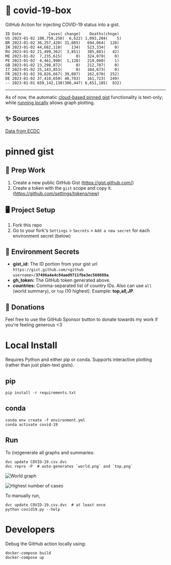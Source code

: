 # 🏥 covid-19-box

GitHub Action for injecting COVID-19 status into a gist.

```
ID Date            Cases( change)    Deaths(chnge)
US 2023-01-02 100,759,250(  6,622) 1,093,204(    5)
BR 2023-01-02 36,257,420( 31,085)   694,064(  128)
IN 2023-01-02 44,682,118(    134)   523,334(    0)
RU 2023-01-02 21,499,362(  3,851)   385,881(   42)
ME 2023-01-02  7,235,615(      0)   324,079(    0)
PE 2023-01-02  4,461,990(  1,128)   219,060(    1)
GB 2023-01-02 23,298,872(      0)   212,787(    0)
IT 2023-01-02 25,143,853(      0)   184,673(    0)
FR 2023-01-02 39,826,667( 39,087)   162,670(  252)
DE 2023-01-02 37,410,650( 40,783)   161,723(  249)
-- 2023-01-01 659,142,138(306,447) 6,651,185(  832)
```

---

As of now, the automatic [cloud-based pinned gist](#pinned-gist) functionality is text-only;
while [running locally](#local-install) allows graph plotting.

## ✨ Sources

[Data from ECDC](https://www.ecdc.europa.eu/en/publications-data/download-todays-data-geographic-distribution-covid-19-cases-worldwide)

# pinned gist

## 🎒 Prep Work
1. Create a new public GitHub Gist (https://gist.github.com/)
1. Create a token with the `gist` scope and copy it. (https://github.com/settings/tokens/new)

## 🖥 Project Setup
1. Fork this repo
1. Go to your fork's `Settings` > `Secrets` > `Add a new secret` for each environment secret (below)

## 🤫 Environment Secrets
- **gist_id:** The ID portion from your gist url `https://gist.github.com/<github username>/`**`37496a4e4c84aed9711fbe3ec560888a`**.
- **gh_token:** The GitHub token generated above.
- **countries:** Comma-separated list of country IDs. Also can use `all` (world summary), or `top` (10 highest). Example: **top,all,JP**.

## 💸 Donations

Feel free to use the GitHub Sponsor button to donate towards my work if you're feeling generous <3

# Local Install

Requires Python and either pip or conda. Supports interactive plotting (rather than just plain-text gists).

## pip

```
pip install -r requirements.txt
```

## conda

```
conda env create -f environment.yml
conda activate covid-19
```

## Run

To (re)generate all graphs and summaries:

```
dvc update COVID-19.csv.dvc
dvc repro -P  # auto-generates `world.png` and `top.png`
```

![World graph](world.png)

![Highest number of cases](top.png)

To manually run,

```
dvc update COVID-19.csv.dvc  # at least once
python covid19.py --help
```

# Developers

Debug the GitHub action locally using:

```
docker-compose build
docker-compose up
```
